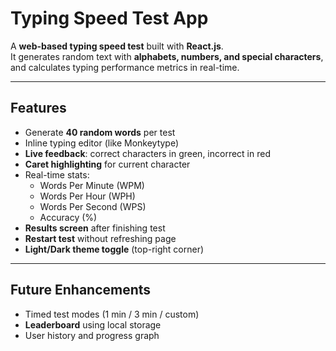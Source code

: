 # Typing Speed Test App

A **web-based typing speed test** built with **React.js**.  
It generates random text with **alphabets, numbers, and special characters**, and calculates typing performance metrics in real-time.

---

## Features

- Generate **40 random words** per test
- Inline typing editor (like Monkeytype)
- **Live feedback**: correct characters in green, incorrect in red
- **Caret highlighting** for current character
- Real-time stats:
  - Words Per Minute (WPM)
  - Words Per Hour (WPH)
  - Words Per Second (WPS)
  - Accuracy (%)
- **Results screen** after finishing test
- **Restart test** without refreshing page
- **Light/Dark theme toggle** (top-right corner)

---

## Future Enhancements

- Timed test modes (1 min / 3 min / custom)
- **Leaderboard** using local storage
- User history and progress graph
